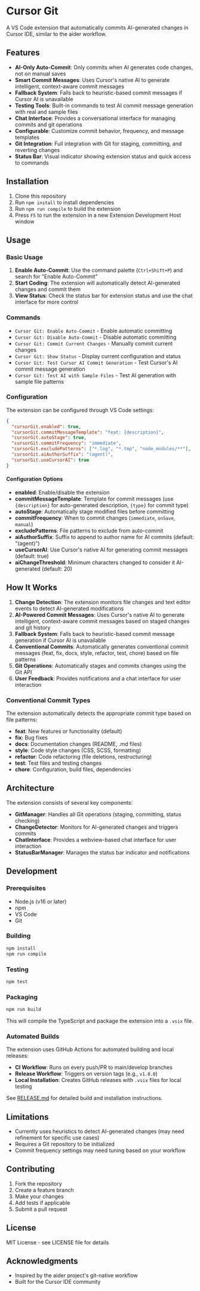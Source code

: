 # Cursor Git

A VS Code extension that automatically commits AI-generated changes in Cursor IDE, similar to the aider workflow.

## Features

- **AI-Only Auto-Commit**: Only commits when AI generates code changes, not on manual saves
- **Smart Commit Messages**: Uses Cursor's native AI to generate intelligent, context-aware commit messages
- **Fallback System**: Falls back to heuristic-based commit messages if Cursor AI is unavailable
- **Testing Tools**: Built-in commands to test AI commit message generation with real and sample files
- **Chat Interface**: Provides a conversational interface for managing commits and git operations
- **Configurable**: Customize commit behavior, frequency, and message templates
- **Git Integration**: Full integration with Git for staging, committing, and reverting changes
- **Status Bar**: Visual indicator showing extension status and quick access to commands

## Installation

1. Clone this repository
2. Run `npm install` to install dependencies
3. Run `npm run compile` to build the extension
4. Press `F5` to run the extension in a new Extension Development Host window

## Usage

### Basic Usage

1. **Enable Auto-Commit**: Use the command palette (`Ctrl+Shift+P`) and search for "Enable Auto-Commit"
2. **Start Coding**: The extension will automatically detect AI-generated changes and commit them
3. **View Status**: Check the status bar for extension status and use the chat interface for more control

### Commands

- `Cursor Git: Enable Auto-Commit` - Enable automatic committing
- `Cursor Git: Disable Auto-Commit` - Disable automatic committing
- `Cursor Git: Commit Current Changes` - Manually commit current changes
- `Cursor Git: Show Status` - Display current configuration and status
- `Cursor Git: Test Cursor AI Commit Generation` - Test Cursor's AI commit message generation
- `Cursor Git: Test AI with Sample Files` - Test AI generation with sample file patterns

### Configuration

The extension can be configured through VS Code settings:

```json
{
  "cursorGit.enabled": true,
  "cursorGit.commitMessageTemplate": "feat: {description}",
  "cursorGit.autoStage": true,
  "cursorGit.commitFrequency": "immediate",
  "cursorGit.excludePatterns": ["*.log", "*.tmp", "node_modules/**"],
  "cursorGit.aiAuthorSuffix": "(agent)",
  "cursorGit.useCursorAI": true
}
```

#### Configuration Options

- **enabled**: Enable/disable the extension
- **commitMessageTemplate**: Template for commit messages (use `{description}` for auto-generated description, `{type}` for commit type)
- **autoStage**: Automatically stage modified files before committing
- **commitFrequency**: When to commit changes (`immediate`, `onSave`, `manual`)
- **excludePatterns**: File patterns to exclude from auto-commit
- **aiAuthorSuffix**: Suffix to append to author name for AI commits (default: "(agent)")
- **useCursorAI**: Use Cursor's native AI for generating commit messages (default: true)
- **aiChangeThreshold**: Minimum characters changed to consider it AI-generated (default: 20)

## How It Works

1. **Change Detection**: The extension monitors file changes and text editor events to detect AI-generated modifications
2. **AI-Powered Commit Messages**: Uses Cursor's native AI to generate intelligent, context-aware commit messages based on staged changes and git history
3. **Fallback System**: Falls back to heuristic-based commit message generation if Cursor AI is unavailable
4. **Conventional Commits**: Automatically generates conventional commit messages (feat, fix, docs, style, refactor, test, chore) based on file patterns
5. **Git Operations**: Automatically stages and commits changes using the Git API
6. **User Feedback**: Provides notifications and a chat interface for user interaction

### Conventional Commit Types

The extension automatically detects the appropriate commit type based on file patterns:

- **feat**: New features or functionality (default)
- **fix**: Bug fixes
- **docs**: Documentation changes (README, .md files)
- **style**: Code style changes (CSS, SCSS, formatting)
- **refactor**: Code refactoring (file deletions, restructuring)
- **test**: Test files and testing changes
- **chore**: Configuration, build files, dependencies

## Architecture

The extension consists of several key components:

- **GitManager**: Handles all Git operations (staging, committing, status checking)
- **ChangeDetector**: Monitors for AI-generated changes and triggers commits
- **ChatInterface**: Provides a webview-based chat interface for user interaction
- **StatusBarManager**: Manages the status bar indicator and notifications

## Development

### Prerequisites

- Node.js (v16 or later)
- npm
- VS Code
- Git

### Building

```bash
npm install
npm run compile
```

### Testing

```bash
npm test
```

### Packaging

```bash
npm run build
```

This will compile the TypeScript and package the extension into a `.vsix` file.

### Automated Builds

The extension uses GitHub Actions for automated building and local releases:

- **CI Workflow**: Runs on every push/PR to main/develop branches
- **Release Workflow**: Triggers on version tags (e.g., `v1.0.0`)
- **Local Installation**: Creates GitHub releases with `.vsix` files for local testing

See [RELEASE.md](RELEASE.md) for detailed build and installation instructions.

## Limitations

- Currently uses heuristics to detect AI-generated changes (may need refinement for specific use cases)
- Requires a Git repository to be initialized
- Commit frequency settings may need tuning based on your workflow

## Contributing

1. Fork the repository
2. Create a feature branch
3. Make your changes
4. Add tests if applicable
5. Submit a pull request

## License

MIT License - see LICENSE file for details

## Acknowledgments

- Inspired by the aider project's git-native workflow
- Built for the Cursor IDE community
